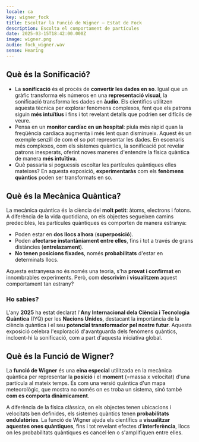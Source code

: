 ```yaml
---
locale: ca
key: wigner_fock
title: Escoltar la Funció de Wigner – Estat de Fock
description: Escolta el comportament de partícules
date: 2025-03-15T18:42:00.000Z
image: wigner.png
audio: fock_wigner.wav
sense: Hearing
---
```

## Què és la Sonificació?

* La **sonificació** és el procés de **convertir les dades en so**. Igual que un gràfic transforma els números en una **representació visual**, la sonificació transforma les dades en **àudio**. Els científics utilitzen aquesta tècnica per explorar fenòmens complexos, fent que els patrons siguin **més intuïtius** i fins i tot revelant detalls que podrien ser difícils de veure.
* Pensa en un **monitor cardíac en un hospital**: piula més ràpid quan la freqüència cardíaca augmenta i més lent quan disminueix. Aquest és un exemple senzill de com el so pot representar les dades. En escenaris més complexos, com els sistemes quàntics, la sonificació pot revelar patrons inesperats, oferint noves maneres d'entendre la física quàntica de manera **més intuïtiva**. 
* Què passaria si poguessis escoltar les partícules quàntiques elles mateixes? En aquesta exposició, **experimentaràs** com els **fenòmens quàntics** poden ser transformats en so.

## Què és la Mecànica Quàntica?

La mecànica quàntica és la ciència del **molt petit**: àtoms, electrons i fotons. A diferència de la vida quotidiana, on els objectes segueixen camins predecibles, les partícules quàntiques es comporten de manera estranya:

* Poden estar en **dos llocs alhora** (**superposició**).
* Poden **afectarse instantàniament entre elles**, fins i tot a través de grans distàncies (**entrelazament**).
* **No tenen posicions fixades**, només **probabilitats** d'estar en determinats llocs.

Aquesta estranyesa no és només una teoria, s'ha **provat i confirmat** en innombrables experiments. Però, com **descrivim i visualitzem** aquest comportament tan estrany?

### Ho sabies?

L'any **2025** ha estat declarat l'**Any Internacional dela Ciència i Tecnologia Quàntica** (IYQ) per les **Nacions Unides**, destacant la importància de la ciència quàntica i el seu **potencial transformador pel nostre futur**. Aquesta exposició celebra l'exploració d'avantguarda dels fenòmens quàntics, incloent-hi la sonificació, com a part d'aquesta iniciativa global.

## Què és la Funció de Wigner?

La **funció de Wigner** és una **eina especial** utilitzada en la mecànica quàntica per representar la **posició** i el **moment** (=massa x velocitat) d'una partícula al mateix temps. És com una versió quàntica d'un mapa meteorològic, que mostra no només on es troba un sistema, sinó també **com es comporta dinàmicament**.

A diferència de la física clàssica, on els objectes tenen ubicacions i velocitats ben definides, els sistemes quàntics tenen **probabilitats ondulatòries**. La funció de Wigner ajuda els científics a **visualitzar aquestes ones quàntiques**, fins i tot revelant efectes d'**interferència**, llocs on les probabilitats quàntiques es cancel·len o s'amplifiquen entre elles.
